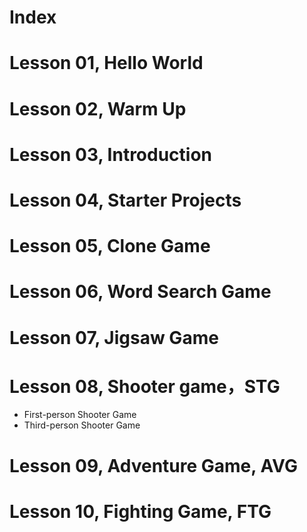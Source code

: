 # Index

# Lesson 01, Hello World

# Lesson 02, Warm Up

# Lesson 03, Introduction

# Lesson 04, Starter Projects

# Lesson 05, Clone Game

# Lesson 06, Word Search Game

# Lesson 07, Jigsaw Game

# Lesson 08, Shooter game，STG

+ First-person Shooter Game
+ Third-person Shooter Game

# Lesson 09, Adventure Game, AVG

# Lesson 10, Fighting Game, FTG
